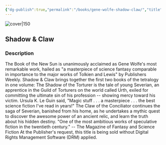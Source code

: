 ```yaml
---
{"dg-publish":true,"permalink":"/books/gene-wolfe-shadow-claw/","title":"\"Shadow & Claw\"","tags":["science-fiction","Fantasy"]}
---
```




![cover|150](http://books.google.com/books/content?id=_6MzFv1QbooC&printsec=frontcover&img=1&zoom=1&edge=curl&source=gbs_api)

## Shadow & Claw

### Description

The Book of the New Sun is unanimously acclaimed as Gene Wolfe's most remarkable work, hailed as "a masterpiece of science fantasy comparable in importance to the major works of Tolkien and Lewis" by Publishers Weekly. Shadow & Claw brings together the first two books of the tetralogy in one volume: The Shadow of the Torturer is the tale of young Severian, an apprentice in the Guild of Torturers on the world called Urth, exiled for committing the ultimate sin of his profession -- showing mercy toward his victim. Ursula K. Le Guin said, "Magic stuff . . . a masterpiece . . . the best science fiction I've read in years!" The Claw of the Conciliator continues the saga of Severian, banished from his home, as he undertakes a mythic quest to discover the awesome power of an ancient relic, and learn the truth about his hidden destiny. "One of the most ambitious works of speculative fiction in the twentieth century." -- The Magazine of Fantasy and Science Fiction At the Publisher's request, this title is being sold without Digital Rights Management Software (DRM) applied.
```